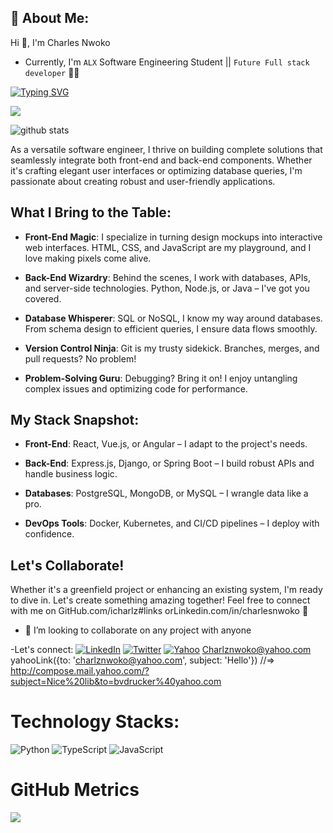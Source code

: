 ## 💫 About Me:

Hi 👋, I'm Charles Nwoko

* Currently, I'm `ALX` Software Engineering Student || ```Future Full stack developer``` 👨‍💻

<p align="left">
  <a href="https://git.io/typing-svg"><img src="https://readme-typing-svg.herokuapp.com?font=Fira+Code&size=22&pause=1000&width=435&lines=Tomorrow+will+be+better%2C+;and+if+it's+not+;I'll+say+it+again!+" alt="Typing SVG" /></a></p>

[![](https://visitcount.itsvg.in/api?id=iCharlz&icon=0&color=0)](https://visitcount.itsvg.in)

![github stats](https://github-stats.omsimos.com/user/icharlz?theme=default&hide_border=true&count_private=true)
  
As a versatile software engineer, I thrive on building complete solutions that seamlessly integrate both front-end and back-end components. Whether it's crafting elegant user interfaces or optimizing database queries, I'm passionate about creating robust and user-friendly applications.

## What I Bring to the Table:

- **Front-End Magic**: I specialize in turning design mockups into interactive web interfaces. HTML, CSS, and JavaScript are my playground, and I love making pixels come alive.

- **Back-End Wizardry**: Behind the scenes, I work with databases, APIs, and server-side technologies. Python, Node.js, or Java – I've got you covered.

- **Database Whisperer**: SQL or NoSQL, I know my way around databases. From schema design to efficient queries, I ensure data flows smoothly.

- **Version Control Ninja**: Git is my trusty sidekick. Branches, merges, and pull requests? No problem!

- **Problem-Solving Guru**: Debugging? Bring it on! I enjoy untangling complex issues and optimizing code for performance.

## My Stack Snapshot:

- **Front-End**: React, Vue.js, or Angular – I adapt to the project's needs.

- **Back-End**: Express.js, Django, or Spring Boot – I build robust APIs and handle business logic.

- **Databases**: PostgreSQL, MongoDB, or MySQL – I wrangle data like a pro.

- **DevOps Tools**: Docker, Kubernetes, and CI/CD pipelines – I deploy with confidence.

## Let's Collaborate!

Whether it's a greenfield project or enhancing an existing system, I'm ready to dive in. Let's create something amazing together! Feel free to connect with me on GitHub.com/icharlz#links orLinkedin.com/in/charlesnwoko 🚀

- 👯 I’m looking to collaborate on any project with anyone 

-Let's connect: [![LinkedIn](https://img.shields.io/badge/LinkedIn-%230077B5.svg?logo=linkedin&logoColor=white)](https://linkedin.com/in/charlesnwoko) [![Twitter](https://img.shields.io/badge/Twitter-%231DA1F2.svg?logo=Twitter&logoColor=white)](https://twitter.com/icharlz25) [![Yahoo](https://img.shields.io/badge/Yahoo-%231DA1F2.svg?logo=Twitter&logoColor=white)](https://twitter.com/@DemoNkmt1)  Charlznwoko@yahoo.com   yahooLink({to: 'charlznwoko@yahoo.com', subject: 'Hello'})
//=> http://compose.mail.yahoo.com/?subject=Nice%20lib&to=bvdrucker%40yahoo.com

# Technology Stacks:
![Python](https://img.shields.io/badge/python-3670A0?style=for-the-badge&logo=python&logoColor=ffdd54) ![TypeScript](https://img.shields.io/badge/typescript-%23007ACC.svg?style=for-the-badge&logo=typescript&logoColor=white) ![JavaScript](https://img.shields.io/badge/javascript-%23323330.svg?style=for-the-badge&logo=javascript&logoColor=%23F7DF1E)

# GitHub Metrics

<p align="center">
  <img src="https://github-profile-summary-cards.vercel.app/api/cards/profile-details?username=iCharlz&theme=algolia" align="left" />
</p>


<!-- Proudly created with GPRM ( https://gprm.itsvg.in ) -->
